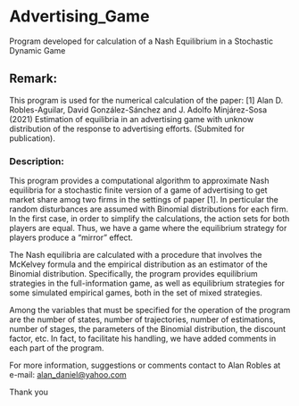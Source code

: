 # Advertising_Game


Program developed for calculation of a Nash Equilibrium in a Stochastic Dynamic Game

## Remark:

This program is used for the numerical calculation of the paper:
[1] Alan D. Robles-Aguilar, David González-Sánchez and J. Adolfo Minjárez-Sosa (2021) Estimation of equilibria in an advertising game with unknow distribution of the response to advertising efforts. (Submited for publication).

### Description:
This program provides a computational algorithm to approximate Nash equilibria for a stochastic finite version of a game of advertising to get market share amog two firms in the settings of paper [1]. In perticular the random disturbances are assumed with Binomial distributions for each firm.
In the first case, in order to simplify the calculations, the action sets for both players are equal. Thus, we have a game where the equilibrium strategy for players produce a “mirror” effect.

The Nash equilibria are calculated with a procedure that involves the McKelvey formula and the empirical distribution as an estimator of the Binomial distribution.
Specifically, the program provides equilibrium strategies in the full-information game, as well as equilibrium strategies for some simulated empirical games, both in the set of mixed strategies.

Among the variables that must be specified for the operation of the program are the number of states, number of trajectories, number of estimations, number of stages, the parameters of the Binomial distribution, the discount factor, etc. In fact, to facilitate his handling, we have added comments in each part of the program.

For more information, suggestions or comments contact to Alan Robles at e-mail: alan_daniel@yahoo.com

Thank you
